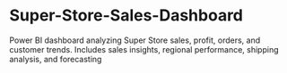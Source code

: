 # Super-Store-Sales-Dashboard
Power BI dashboard analyzing Super Store sales, profit, orders, and customer trends. Includes sales insights, regional performance, shipping analysis, and forecasting
